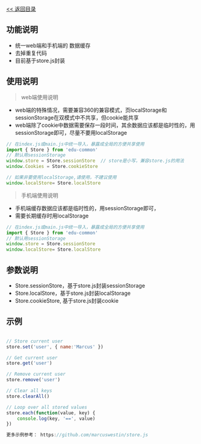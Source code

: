 [<< 返回目录 ](http://code.tfedu.net/frontend/edu-common/blob/master/README.md)

## 功能说明
- 统一web端和手机端的 数据缓存
- 去掉重复代码
- 目前基于store.js封装

## 使用说明

> web端使用说明
- web端的特殊情况，需要兼容360的兼容模式，页localStorage和sessionStorage在双模式中不共享，但cookie能共享
- web端除了cookie中数据需要保存一段时间，其余数据应该都是临时性的，用sessionStorage即可，尽量不要用localStorage

```js
// 在index.js或main.js中统一导入，暴露成全局的方便共享使用
import { Store } from 'edu-common'
// 默认用sessionStorage
window.store = Store.sessionStore  // store是小写，兼容store.js的用法
window.Cookies = Store.cookieStore 

// 如果非要使用localStorage,请使用，不建议使用
window.localStore= Store.localStore 
```


> 手机端使用说明
- 手机端缓存数据应该都是临时性的，用sessionStorage即可，
- 需要长期缓存时用localStorage

```js
// 在index.js或main.js中统一导入，暴露成全局的方便共享使用
import { Store } from 'edu-common'
// 默认用sessionStorage
window.store = Store.sessionStore
window.localStore= Store.localStore 
```

## 参数说明
- Store.sessionStore，基于store.js封装sessionStorage
- Store.localStore，基于store.js封装localStorage
- Store.cookieStore, 基于store.js封装cookie

## 示例

```js

// Store current user
store.set('user', { name:'Marcus' })

// Get current user
store.get('user')

// Remove current user
store.remove('user')

// Clear all keys
store.clearAll()

// Loop over all stored values
store.each(function(value, key) {
	console.log(key, '==', value)
})

更多示例参考： https://github.com/marcuswestin/store.js

```
